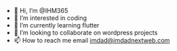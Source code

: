 - 👋 Hi, I’m @IHM365
- 👀 I’m interested in coding
- 🌱 I’m currently learning flutter
- 💞️ I’m looking to collaborate on wordpress projects
- 📫 How to reach me email imdad@imdadnextweb.com

<!---
IHM365/IHM365 is a ✨ special ✨ repository because its `README.md` (this file) appears on your GitHub profile.
You can click the Preview link to take a look at your changes.
--->

